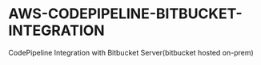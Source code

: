 # AWS-CODEPIPELINE-BITBUCKET-INTEGRATION
CodePipeline Integration with Bitbucket Server(bitbucket hosted on-prem)
